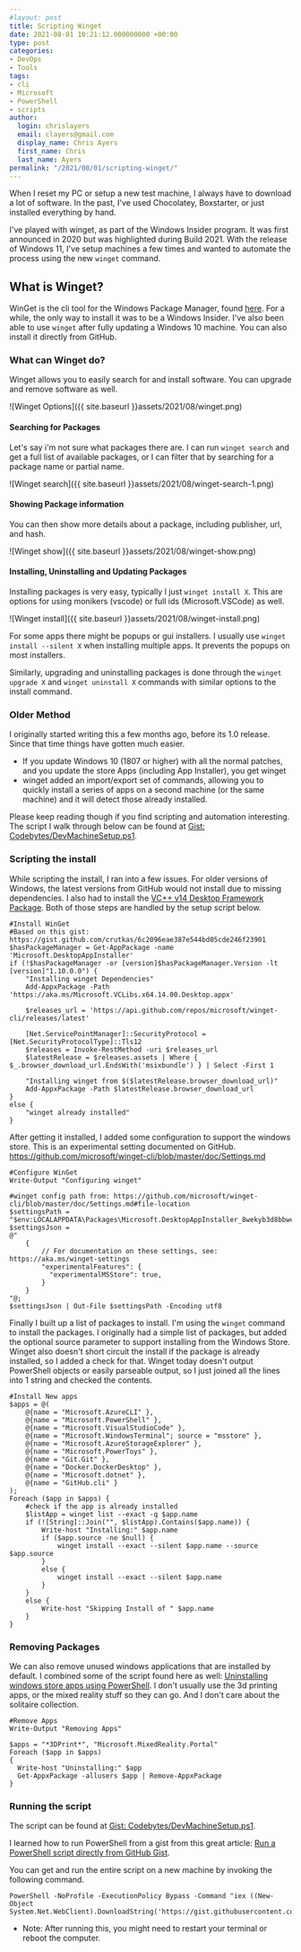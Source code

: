 ```yaml
---
#layout: post
title: Scripting Winget
date: 2021-08-01 10:21:12.000000000 +00:00
type: post
categories:
- DevOps
- Tools
tags:
- cli
- Microsoft
- PowerShell
- scripts
author:
  login: chrislayers
  email: clayers@gmail.com
  display_name: Chris Ayers
  first_name: Chris
  last_name: Ayers
permalink: "/2021/08/01/scripting-winget/"
---
```

When I reset my PC or setup a new test machine, I always have to download a lot of software. In the past, I've used Chocolatey, Boxstarter, or just installed everything by hand.

I've played with winget, as part of the Windows Insider program. It was first announced in 2020 but was highlighted during Build 2021. With the release of Windows 11, I've setup machines a few times and wanted to automate the process using the new `winget` command.

## What is Winget?

WinGet is the cli tool for the Windows Package Manager, found [here](https://github.com/microsoft/winget-cli). For a while, the only way to install it was to be a Windows Insider. I've also been able to use `winget` after fully updating a Windows 10 machine. You can also install it directly from GitHub.

### What can Winget do?

Winget allows you to easily search for and install software. You can upgrade and remove software as well.

![Winget Options]({{ site.baseurl }}assets/2021/08/winget.png)

#### Searching for Packages

Let's say i'm not sure what packages there are. I can run `winget search` and get a full list of available packages, or I can filter that by searching for a package name or partial name.

![Winget search]({{ site.baseurl }}assets/2021/08/winget-search-1.png)

#### Showing Package information

You can then show more details about a package, including publisher, url, and hash.

![Winget show]({{ site.baseurl }}assets/2021/08/winget-show.png)

#### Installing, Uninstalling and Updating Packages

Installing packages is very easy, typically I just `winget install X`. This are options for using monikers (vscode) or full ids (Microsoft.VSCode) as well.

![Winget install]({{ site.baseurl }}assets/2021/08/winget-install.png)

For some apps there might be popups or gui installers. I usually use `winget install --silent X` when installing multiple apps. It prevents the popups on most installers.

Similarly, upgrading and uninstalling packages is done through the `winget upgrade X` and `winget uninstall X` commands with similar options to the install command.

### Older Method

I originally started writing this a few months ago, before its 1.0 release. Since that time things have gotten much easier.

*   If you update Windows 10 (1807 or higher) with all the normal patches, and you update the store Apps (including App Installer), you get winget
*   winget added an import/export set of commands, allowing you to quickly install a series of apps on a second machine (or the same machine) and it will detect those already installed.

Please keep reading though if you find scripting and automation interesting. The script I walk through below can be found at [Gist: Codebytes/DevMachineSetup.ps1](https://gist.github.com/Codebytes/29bf18015f6e93fca9421df73c6e512c).

### Scripting the install

While scripting the install, I ran into a few issues. For older versions of Windows, the latest versions from GitHub would not install due to missing dependencies. I also had to install the [VC++ v14 Desktop Framework Package](https://docs.microsoft.com/en-us/troubleshoot/cpp/c-runtime-packages-desktop-bridge#how-to-install-and-update-desktop-framework-packages). Both of those steps are handled by the setup script below.

    #Install WinGet
    #Based on this gist: https://gist.github.com/crutkas/6c2096eae387e544bd05cde246f23901
    $hasPackageManager = Get-AppPackage -name 'Microsoft.DesktopAppInstaller'
    if (!$hasPackageManager -or [version]$hasPackageManager.Version -lt [version]"1.10.0.0") {
        "Installing winget Dependencies"
        Add-AppxPackage -Path 'https://aka.ms/Microsoft.VCLibs.x64.14.00.Desktop.appx'
    
        $releases_url = 'https://api.github.com/repos/microsoft/winget-cli/releases/latest'
    
        [Net.ServicePointManager]::SecurityProtocol = [Net.SecurityProtocolType]::Tls12
        $releases = Invoke-RestMethod -uri $releases_url
        $latestRelease = $releases.assets | Where { $_.browser_download_url.EndsWith('msixbundle') } | Select -First 1
    
        "Installing winget from $($latestRelease.browser_download_url)"
        Add-AppxPackage -Path $latestRelease.browser_download_url
    }
    else {
        "winget already installed"
    }
    

After getting it installed, I added some configuration to support the windows store. This is an experimental setting documented on GitHub. https://github.com/microsoft/winget-cli/blob/master/doc/Settings.md

    #Configure WinGet
    Write-Output "Configuring winget"
    
    #winget config path from: https://github.com/microsoft/winget-cli/blob/master/doc/Settings.md#file-location
    $settingsPath = "$env:LOCALAPPDATA\Packages\Microsoft.DesktopAppInstaller_8wekyb3d8bbwe\LocalState\settings.json";
    $settingsJson = 
    @"
        {
            // For documentation on these settings, see: https://aka.ms/winget-settings
            "experimentalFeatures": {
              "experimentalMSStore": true,
            }
        }
    "@;
    $settingsJson | Out-File $settingsPath -Encoding utf8
    

Finally I built up a list of packages to install. I'm using the `winget` command to install the packages. I originally had a simple list of packages, but added the optional source parameter to support installing from the Windows Store. Winget also doesn't short circuit the install if the package is already installed, so I added a check for that. Winget today doesn't output PowerShell objects or easily parseable output, so I just joined all the lines into 1 string and checked the contents.

    #Install New apps
    $apps = @(
        @{name = "Microsoft.AzureCLI" }, 
        @{name = "Microsoft.PowerShell" }, 
        @{name = "Microsoft.VisualStudioCode" }, 
        @{name = "Microsoft.WindowsTerminal"; source = "msstore" }, 
        @{name = "Microsoft.AzureStorageExplorer" }, 
        @{name = "Microsoft.PowerToys" }, 
        @{name = "Git.Git" }, 
        @{name = "Docker.DockerDesktop" },
        @{name = "Microsoft.dotnet" },
        @{name = "GitHub.cli" }
    );
    Foreach ($app in $apps) {
        #check if the app is already installed
        $listApp = winget list --exact -q $app.name
        if (![String]::Join("", $listApp).Contains($app.name)) {
            Write-host "Installing:" $app.name
            if ($app.source -ne $null) {
                winget install --exact --silent $app.name --source $app.source
            }
            else {
                winget install --exact --silent $app.name 
            }
        }
        else {
            Write-host "Skipping Install of " $app.name
        }
    }
    

### Removing Packages

We can also remove unused windows applications that are installed by default. I combined some of the script found here as well: [Uninstalling windows store apps using PowerShell](https://www.cloudappie.nl/uninstall-windows-store-apps-powershell/). I don't usually use the 3d printing apps, or the mixed reality stuff so they can go. And I don't care about the solitaire collection.

    #Remove Apps
    Write-Output "Removing Apps"
    
    $apps = "*3DPrint*", "Microsoft.MixedReality.Portal"
    Foreach ($app in $apps)
    {
      Write-host "Uninstalling:" $app
      Get-AppxPackage -allusers $app | Remove-AppxPackage
    }
    

### Running the script

The script can be found at [Gist: Codebytes/DevMachineSetup.ps1](https://gist.github.com/Codebytes/29bf18015f6e93fca9421df73c6e512c).

I learned how to run PowerShell from a gist from this great article: [Run a PowerShell script directly from GitHub Gist](https://code.adonline.id.au/run-a-powershell-script-directly-from-github-gist/).

You can get and run the entire script on a new machine by invoking the following command.

    PowerShell -NoProfile -ExecutionPolicy Bypass -Command "iex ((New-Object System.Net.WebClient).DownloadString('https://gist.githubusercontent.com/Codebytes/29bf18015f6e93fca9421df73c6e512c/raw/'))"
    

*   Note: After running this, you might need to restart your terminal or reboot the computer.